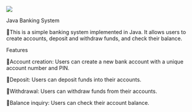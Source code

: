 ![](https://media.tenor.com/ZsLbmNVCTxkAAAAC/nervous-piggy-bank.gif)

Java Banking System 

🔸This is a simple banking system implemented in Java. It allows users to create accounts, deposit and withdraw funds, and check their balance.

Features 

🔸Account creation: Users can create a new bank account with a unique account number and PIN.

🔸Deposit: Users can deposit funds into their accounts.

🔸Withdrawal: Users can withdraw funds from their accounts.

🔸Balance inquiry: Users can check their account balance.
